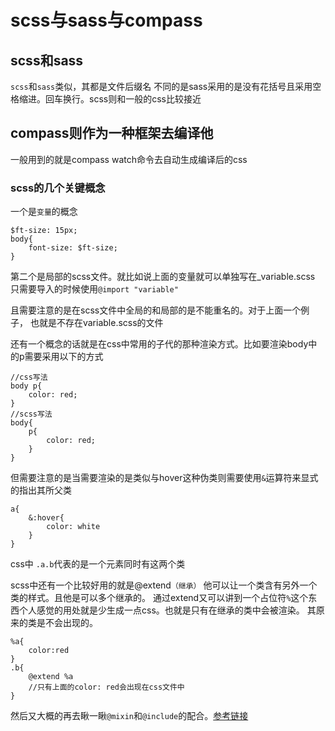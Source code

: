 # scss与sass与compass


## scss和sass

`scss`和`sass`类似，其都是文件后缀名
不同的是sass采用的是没有花括号且采用空格缩进。回车换行。scss则和一般的css比较接近

## compass则作为一种框架去编译他

一般用到的就是compass watch命令去自动生成编译后的css

### scss的几个关键概念

一个是`变量`的概念
```
$ft-size: 15px;
body{
    font-size: $ft-size;
}
```

第二个是局部的scss文件。就比如说上面的变量就可以单独写在_variable.scss
只需要导入的时候使用`@import "variable"`

且需要注意的是在scss文件中全局的和局部的是不能重名的。对于上面一个例子， 也就是不存在variable.scss的文件

还有一个概念的话就是在css中常用的子代的那种渲染方式。比如要渲染body中的p需要采用以下的方式

```
//css写法
body p{
    color: red;
}
//scss写法
body{
    p{
        color: red;
    }
}
```

但需要注意的是当需要渲染的是类似与hover这种伪类则需要使用`&`运算符来显式的指出其所父类
```
a{
    &:hover{
        color: white
    }
}
```

css中 `.a.b`代表的是一个元素同时有这两个类

scss中还有一个比较好用的就是@extend`（继承）` 他可以让一个类含有另外一个类的样式。且他是可以多个继承的。
通过extend又可以讲到一个占位符`%`这个东西个人感觉的用处就是少生成一点css。也就是只有在继承的类中会被渲染。
其原来的类是不会出现的。

```
%a{
    color:red
}
.b{
    @extend %a
    //只有上面的color: red会出现在css文件中
}
```

然后又大概的再去瞅一瞅`@mixin`和`@include`的配合。[参考链接](https://www.sass.hk/skill/sass141.html)